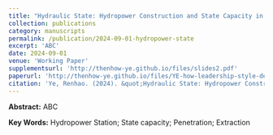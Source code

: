 ```yaml
---
title: "Hydraulic State: Hydropower Construction and State Capacity in Contemporary China"
collection: publications
category: manuscripts
permalink: /publication/2024-09-01-hydropower-state
excerpt: 'ABC'
date: 2024-09-01
venue: 'Working Paper'
supplementsurl: 'http://thenhow-ye.github.io/files/slides2.pdf'
paperurl: 'http://thenhow-ye.github.io/files/YE-how-leadership-style-develops.pdf'
citation: 'Ye, Renhao. (2024). &quot;Hydraulic State: Hydropower Construction and State Capacity in Contemporary China.&quot; <i>Working Paper</i>.'
---
```


**Abstract:** ABC

**Key Words:** Hydropower Station; State capacity; Penetration; Extraction

